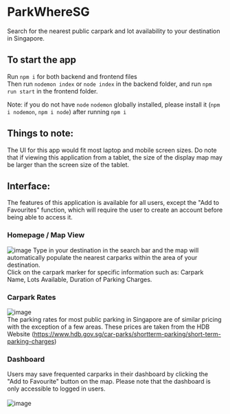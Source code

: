 # ParkWhereSG

Search for the nearest public carpark and lot availability to your destination in Singapore.

## To start the app

Run `npm i` for both backend and frontend files<br />
Then run `nodemon index` or `node index` in the backend folder, and run `npm run start` in the frontend folder.

Note:
if you do not have `node` `nodemon` globally installed, please install it (`npm i nodemon`, `npm i node`) after running `npm i`

## Things to note:

The UI for this app would fit most laptop and mobile screen sizes. Do note that if viewing this application from a tablet, the size of the display map may be larger than the screen size of the tablet.

## Interface:

The features of this application is available for all users, except the "Add to Favourites" function, which will require the user to create an account before being able to access it.

### Homepage / Map View

![image](https://user-images.githubusercontent.com/86793931/211341663-f23c6226-77de-4a5c-9db5-e92231260291.png)
Type in your destination in the search bar and the map will automatically populate the nearest carparks within the area of your destination.
<br />
Click on the carpark marker for specific information such as: Carpark Name, Lots Available, Duration of Parking Charges.

### Carpark Rates

![image](https://user-images.githubusercontent.com/86793931/211341890-c6b4b521-8c8a-4d59-8abe-d35dc5f33343.png)
<br />
The parking rates for most public parking in Singapore are of similar pricing with the exception of a few areas. These prices are taken from the HDB Website (https://www.hdb.gov.sg/car-parks/shortterm-parking/short-term-parking-charges)

### Dashboard

Users may save frequented carparks in their dashboard by clicking the "Add to Favourite" button on the map. Please note that the dashboard is only accessible to logged in users.<br /> <br />
![image](https://user-images.githubusercontent.com/86793931/211342741-3cc0cc58-f968-4f70-b827-cf7a9c17136e.png)

